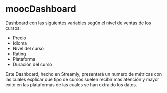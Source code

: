 # moocDashboard

Dashboard con las siguientes variables según el nivel de ventas de los cursos:

* Precio
* Idioma
* Nivel del curso
* Rating
* Plataforma
* Duración del curso

Este Dashboard, hecho en Streamly, presentará un numero de métricas con las cuales explicar que tipo de cursos suelen recibir más atención y mayor exito en las plataformas de las cuales se han extraido los datos.